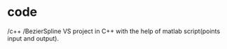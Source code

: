 # code
/c++
  /BezierSpline   VS project in C++ with the help of matlab script(points input and output).
